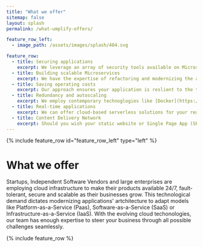 ```yaml
---
title: "What we offer"
sitemap: false
layout: splash
permalink: /what-umplify-offers/

feature_row_left:
  - image_path: /assets/images/splash/404.svg

feature_row:
  - title: Securing applications
    excerpt: We leverage an array of security tools available on Microsoft Azure to secure your software and its infrastructure to ensure your users are authentic and they are the ones who are supposed to access your platform. We also provide tools and solutions to securely store and retrieve your data on cloud infrastructure.
  - title: Building scalable Microservices
    excerpt: We have the expertise of refactoring and modernizing the architecture of legacy applications to more efficient and cloud-powered microservices. We leverage event-driven technologies, serverless architecure and app services to get your applications' tiers hosted on cloud.
  - title: Saving operating costs
    excerpt: Our approach ensures your application is reslient to the traffic spikes, highly available and consums resources only when needed. Therefore, the cost of hosting and operating of your application becomes minimal when there is no demand.
  - title: Redundancy and autoscaling
    excerpt: We employ contemporary technoglogies like [Docker](https://docker.com) to containerize your applications, [Kubernetes](https://kubernetes.io), or [Microsoft Container Apps](https://azure.microsoft.com/en-us/services/container-apps/) to fully manage and orchestrate them to ensure redundancy and high-availability is in place. This approach eliminates downtimes for mission-critical applications even when upgrading the code.
  - title: Real-time applications
    excerpt: We can offer cloud-based serverless solutions for your real-time application like chat applications, or IoT devices to guarantee the communication at blazing speed and instant. This real-time communication can be on the UI side of the application or between the backend infrastucture's tiers.
  - title: Content Delivery Network
    excerpt: Should you wish your static website or Single Page App (SPA) to be as geographically close as possible to your end users to experience minimal latency, we help your team to continiously deploy your UI apps to Azure cloud-powered CDN by CI/CD pipelines. 
---
```


{% include feature_row id="feature_row_left" type="left" %}

# What we offer

Startups, Independent Software Vendors and large enterprises are employing cloud infrastructure to make their products available 24/7, fault-tolerant, secure and scalable as their businesses grow. This technological demand dictates modernizing applications' artchitecture to adapt models like Platform-as-a-Service (Paas), Software-as-a-Service (SaaS) or Infrastructure-as-a-Service (IaaS). With the evolving cloud techonologies, our team has enough expertise to steer your business through all possible challenges seamlessly.


{% include feature_row %}